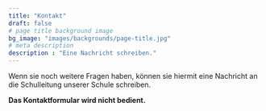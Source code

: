 ```yaml
---
title: "Kontakt"
draft: false
# page title background image
bg_image: "images/backgrounds/page-title.jpg"
# meta description
description : "Eine Nachricht schreiben."
---
```


Wenn sie noch weitere Fragen haben, können sie hiermit eine Nachricht an die Schulleitung unserer Schule schreiben.

**Das Kontaktformular wird nicht bedient.**
